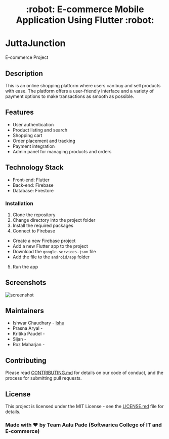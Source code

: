 <h1 align="center">
  :robot: E-commerce Mobile Application Using Flutter <a href="#"></a> :robot:
</h1>

# JuttaJunction

E-commerce Project

## Description

This is an online shopping platform where users can buy and sell products with ease. The platform offers a user-friendly interface and a variety of payment options to make transactions as smooth as possible.

## Features

- User authentication
- Product listing and search
- Shopping cart
- Order placement and tracking
- Payment integration
- Admin panel for managing products and orders

## Technology Stack

- Front-end: Flutter
- Back-end: Firebase
- Database: Firestore

### Installation

1. Clone the repository
2. Change directory into the project folder
3. Install the required packages
4. Connect to Firebase
- Create a new Firebase project
- Add a new Flutter app to the project
- Download the `google-services.json` file
- Add the file to the `android/app` folder
5. Run the app

## Screenshots

![screenshot](#)

## Maintainers

- Ishwar Chaudhary - [Ishu](https://github.com/ishwar46)
- Prasna Aryal - [](#)
- Kritika Paudel - [](#)
- Sijan - [](#)
- Roz Maharjan - [](#)

## Contributing

Please read [CONTRIBUTING.md](https://github.com/YOUR_USERNAME/e-commerce-project/blob/master/CONTRIBUTING.md) for details on our code of conduct, and the process for submitting pull requests.

## License

This project is licensed under the MIT License - see the [LICENSE.md](https://github.com/YOUR_USERNAME/e-commerce-project/blob/master/LICENSE.md) file for details.

### Made with :heart: by Team Aalu Pade (Softwarica College of IT and E-commerce)

